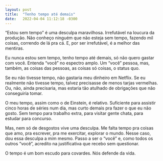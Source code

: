 ```yaml
---
layout: post
title:  "Tenho tempo até demais"
date:   2022-04-04 11:12:18 -0300
---
```


“Estou sem tempo” é uma desculpa maravilhosa. Irrefutável na loucura da produção. Não conheço ninguém que não esteja sem tempo, fazendo mil coisas, correndo de lá pra cá. E, por ser irrefutável, é a melhor das mentiras.

<!--more-->

Eu nunca estou sem tempo, tenho tempo até demais, só não quero gastar com você. Entenda “você” no espectro amplo. Um “você” pessoa, mas, também, as coisas das pessoas, as coisas só coisas, o status quo.

Se eu não tivesse tempo, não gastaria meu dinheiro em Netflix. Se eu realmente não tivesse tempo, talvez precisasse de menos tarjas vermelhas. Ou, não, ainda precisaria, mas estaria tão atulhado de obrigações que não conseguiria tomar.

O meu tempo, assim como o de Einstein, é relativo. Suficiente para assistir cinco horas de séries num dia, mas curto demais pra fazer o que eu não gosto. Sem tempo para trabalho extra, para visitar gente chata, para estudar para concurso.

Mas, nem só de desgostos vive uma desculpa. Me falta tempo pra coisas que amo, pra escrever, pra me exercitar, explorar o mundo. Nesse caso, dou essa desculpa a mim mesmo. Passo a ser o “você” e, como todos os outros “você”, acredito na justificativa que recebo sem questionar.

O tempo é um bom escudo para covardes. Nós defende da vida.